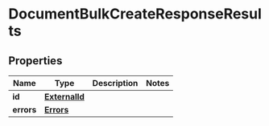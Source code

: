 # DocumentBulkCreateResponseResults

## Properties
Name | Type | Description | Notes
------------ | ------------- | ------------- | -------------
**id** | [**ExternalId**](ExternalId.md) |  | 
**errors** | [**Errors**](git/workplace-search-kotlin/swagger-codegen/docs/Errors.md) |  | 
